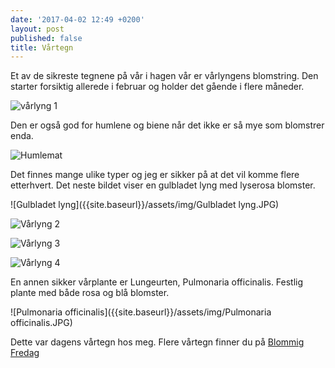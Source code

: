 ```yaml
---
date: '2017-04-02 12:49 +0200'
layout: post
published: false
title: Vårtegn
---
```


Et av de sikreste tegnene på vår i hagen vår er vårlyngens blomstring. Den starter forsiktig allerede i februar og holder det gående i flere måneder. 

![vårlyng 1]({{site.baseurl}}/assets/img/IMG_4101.JPG)

Den er også god for humlene og biene når det ikke er så mye som blomstrer enda. 

![Humlemat]({{site.baseurl}}/assets/img/Humlemat.JPG)

<!--more-->

Det finnes mange ulike typer og jeg er sikker på at det vil komme flere etterhvert. Det neste bildet viser en gulbladet lyng med lyserosa blomster.  

![Gulbladet lyng]({{site.baseurl}}/assets/img/Gulbladet lyng.JPG)

![Vårlyng 2]({{site.baseurl}}/assets/img/IMG_4113.JPG)

![Vårlyng 3]({{site.baseurl}}/assets/img/_MG_4125.JPG)

![Vårlyng 4]({{site.baseurl}}/assets/img/_MG_4126.JPG)

En annen sikker vårplante er Lungeurten, Pulmonaria officinalis. Festlig plante med både rosa og blå blomster. 

![Pulmonaria officinalis]({{site.baseurl}}/assets/img/Pulmonaria officinalis.JPG)

Dette var dagens vårtegn hos meg. Flere vårtegn finner du på [Blommig Fredag](http://blandrosorochbladloss.blogspot.no/2017/03/vartecken-blommig-fredag.html "Vårtegn")





